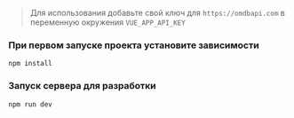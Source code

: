 > Для использования добавьте свой ключ для `https://omdbapi.com` в переменную окружения `VUE_APP_API_KEY`


### При первом запуске проекта установите зависимости
`npm install`

### Запуск сервера для разработки
`npm run dev`
